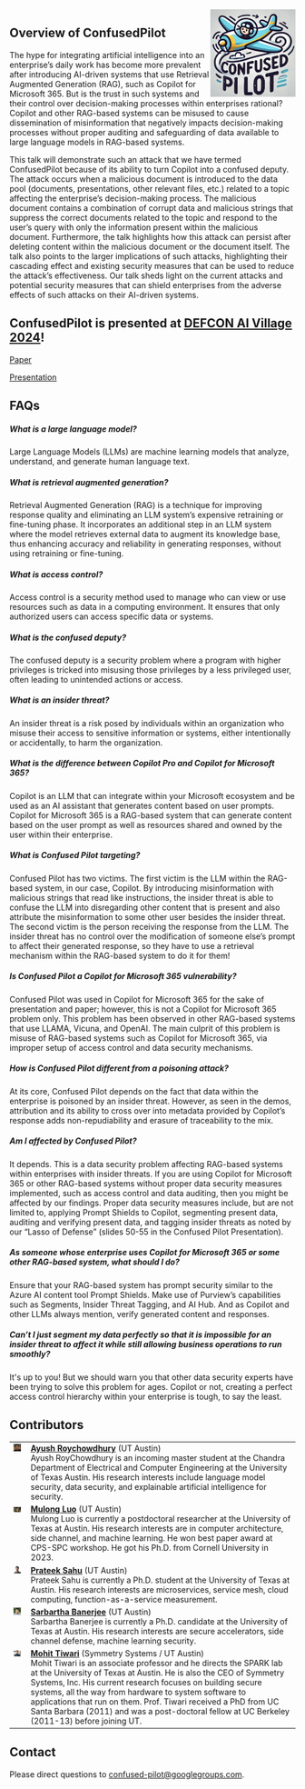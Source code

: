 <img src="logo.jpg" width=150 align=right>

## Overview of ConfusedPilot

The hype for integrating artificial intelligence into an enterprise’s daily work has become more prevalent after introducing AI-driven systems that use Retrieval Augmented Generation (RAG), such as Copilot for Microsoft 365. But is the trust in such systems and their control over decision-making processes within enterprises rational? Copilot and other RAG-based systems can be misused to cause dissemination of misinformation that negatively impacts decision-making processes without proper auditing and safeguarding of data available to large language models in RAG-based systems.

This talk will demonstrate such an attack that we have termed ConfusedPilot because of its ability to turn Copilot into a confused deputy. The attack occurs when a malicious document is introduced to the data pool (documents, presentations, other relevant files, etc.) related to a topic affecting the enterprise’s decision-making process. The malicious document contains a combination of corrupt data and malicious strings that suppress the correct documents related to the topic and respond to the user’s query with only the information present within the malicious document. Furthermore, the talk highlights how this attack can persist after deleting content within the malicious document or the document itself. The talk also points to the larger implications of such attacks, highlighting their cascading effect and existing security measures that can be used to reduce the attack’s effectiveness. Our talk sheds light on the current attacks and potential security measures that can shield enterprises from the adverse effects of such attacks on their AI-driven systems.


## ConfusedPilot is presented at [DEFCON AI Village 2024](https://aivillage.org/events/2024_talks)!

[Paper](https://arxiv.org/abs/2408.04870)

[Presentation](ConfusedPilot_Site.pdf) 

## FAQs

##### What is a large language model?

Large Language Models (LLMs) are machine learning models that analyze, understand, and generate human language text.

##### What is retrieval augmented generation?

Retrieval Augmented Generation (RAG) is a technique for improving response quality and eliminating an LLM system’s expensive retraining or fine-tuning phase. It incorporates an additional step in an LLM system where the model retrieves external data to augment its knowledge base, thus enhancing accuracy and reliability in generating responses, without using retraining or fine-tuning.

##### What is access control?

Access control is a security method used to manage who can view or use resources such as data in a computing environment. It ensures that only authorized users can access specific data or systems.

##### What is the confused deputy?

The confused deputy is a security problem where a program with higher privileges is tricked into misusing those privileges by a less privileged user, often leading to unintended actions or access.

##### What is an insider threat?

An insider threat is a risk posed by individuals within an organization who misuse their access to sensitive information or systems, either intentionally or accidentally, to harm the organization.

##### What is the difference between Copilot Pro and Copilot for Microsoft 365?

Copilot is an LLM that can integrate within your Microsoft ecosystem and be used as an AI assistant that generates content based on user prompts. Copilot for Microsoft 365 is a RAG-based system that can generate content based on the user prompt as well as resources shared and owned by the user within their enterprise.

##### What is Confused Pilot targeting?

Confused Pilot has two victims. The first victim is the LLM within the RAG-based system, in our case, Copilot. By introducing misinformation with malicious strings that read like instructions, the insider threat is able to confuse the LLM into disregarding other content that is present and also attribute the misinformation to some other user besides the insider threat. The second victim is the person receiving the response from the LLM. The insider threat has no control over the modification of someone else’s prompt to affect their generated response, so they have to use a retrieval mechanism within the RAG-based system to do it for them!

##### Is Confused Pilot a Copilot for Microsoft 365 vulnerability?

Confused Pilot was used in Copilot for Microsoft 365 for the sake of presentation and paper; however, this is not a Copilot for Microsoft 365 problem only. This problem has been observed in other RAG-based systems that use LLAMA, Vicuna, and OpenAI. The main culprit of this problem is misuse of RAG-based systems such as Copilot for Microsoft 365, via improper setup of access control and data security mechanisms.

##### How is Confused Pilot different from a poisoning attack?

At its core, Confused Pilot depends on the fact that data within the enterprise is poisoned by an insider threat. However, as seen in the demos, attribution and its ability to cross over into metadata provided by Copilot’s response adds non-repudiability and erasure of traceability to the mix.

##### Am I affected by Confused Pilot?

It depends. This is a data security problem affecting RAG-based systems within enterprises with insider threats. If you are using Copilot for Microsoft 365 or other RAG-based systems without proper data security measures implemented, such as access control and data auditing, then you might be affected by our findings. Proper data security measures include, but are not limited to, applying Prompt Shields to Copilot, segmenting present data, auditing and verifying present data, and tagging insider threats as noted by our “Lasso of Defense” (slides 50-55 in the Confused Pilot Presentation).

##### As someone whose enterprise uses Copilot for Microsoft 365 or some other RAG-based system, what should I do?

Ensure that your RAG-based system has prompt security similar to the Azure AI content tool Prompt Shields. Make use of Purview’s capabilities such as Segments, Insider Threat Tagging, and AI Hub. And as Copilot and other LLMs always mention, verify generated content and responses.

##### Can’t I just segment my data perfectly so that it is impossible for an insider threat to affect it while still allowing business operations to run smoothly?

It's up to you! But we should warn you that other data security experts have been trying to solve this problem for ages. Copilot or not, creating a perfect access control hierarchy within your enterprise is tough, to say the least.

## Contributors

<table>
  <tr>
    <td style="vertical-align: top; text-align: left; padding-right: 10px;">
      <img src="imgs/ayush.png" width="100">
    </td>
    <td style="vertical-align: top; text-align: left;">
      <strong><a href="https://www.linkedin.com/in/ayushroyc/?trk=people-guest_people_search-card">Ayush Roychowdhury</a></strong> (UT Austin)<br/>
      Ayush RoyChowdhury is an incoming master student at the Chandra Department of Electrical and Computer Engineering at the University of Texas Austin. His research interests include language model security, data security, and explainable artificial intelligence for security.
    </td>
  </tr>
  <tr>
    <td style="vertical-align: top; text-align: left; padding-right: 10px;">
      <img src="imgs/mulong.jpeg" width="100">
    </td>
    <td style="vertical-align: top; text-align: left;">
      <strong><a href="https://mulongluo.me">Mulong Luo</a></strong> (UT Austin)<br/>
      Mulong Luo is currently a postdoctoral researcher at the University of Texas at Austin. His research interests are in computer architecture, side channel, and machine learning. He won best paper award at CPS-SPC workshop. He got his Ph.D. from Cornell University in 2023.
    </td>
  </tr>
  <tr>
    <td style="vertical-align: top; text-align: left; padding-right: 10px;">
      <img src="imgs/prateek.png" width="90">
    </td>
    <td style="vertical-align: top; text-align: left;">
      <strong><a href="https://prateeksahu.github.io">Prateek Sahu</a></strong> (UT Austin)<br/>
      Prateek Sahu is currently a Ph.D. student at the University of Texas at Austin. His research interests are microservices, service mesh, cloud computing, function-as-a-service measurement.
    </td>
  </tr>
  <tr>
    <td style="vertical-align: top; text-align: left; padding-right: 10px;">
      <img src="imgs/sarbartha.png" width="90">
    </td>
    <td style="vertical-align: top; text-align: left;">
      <strong><a href="https://sites.google.com/view/sarbartha/bio">Sarbartha Banerjee</a></strong> (UT Austin)<br/>
      Sarbartha Banerjee is currently a Ph.D. candidate at the University of Texas at Austin. His research interests are secure accelerators, side channel defense, machine learning security.
    </td>
  </tr>
  <tr>
    <td style="vertical-align: top; text-align: left; padding-right: 10px;">
      <img src="imgs/mohit.jpeg" width="100">
    </td>
    <td style="vertical-align: top; text-align: left;">
      <strong><a href="https://www.ece.utexas.edu/people/faculty/mohit-tiwari">Mohit Tiwari</a></strong> (Symmetry Systems / UT Austin)<br/>
      Mohit Tiwari is an associate professor and he directs the SPARK lab at the University of Texas at Austin. He is also the CEO of Symmetry Systems, Inc. His current research focuses on building secure systems, all the way from hardware to system software to applications that run on them. Prof. Tiwari received a PhD from UC Santa Barbara (2011) and was a post-doctoral fellow at UC Berkeley (2011-13) before joining UT.
    </td>
  </tr>
</table>

## Contact

Please direct questions to [confused-pilot@googlegroups.com](mailto:confused-pilot@googlegroups.com).

